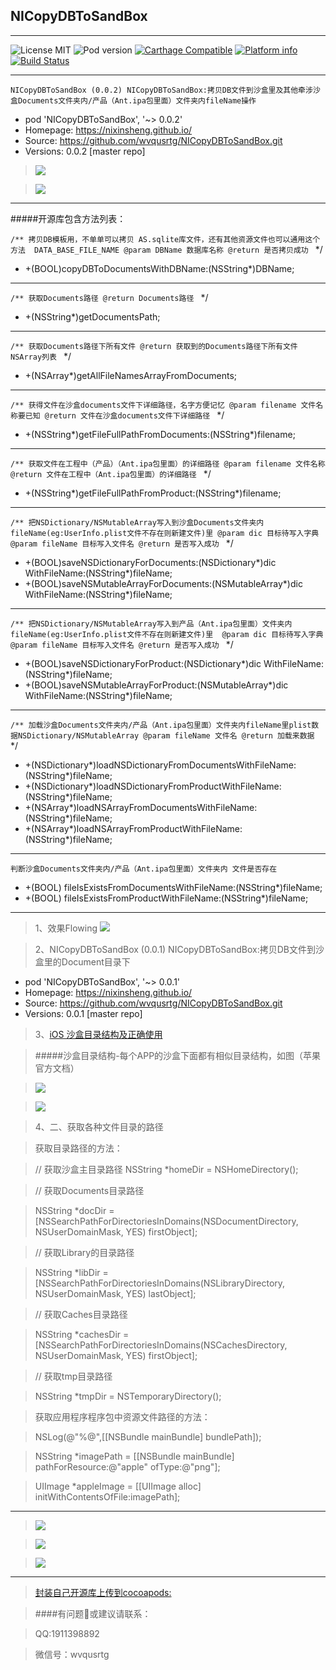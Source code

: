 ## NICopyDBToSandBox
---

![License MIT](https://img.shields.io/github/license/mashape/apistatus.svg?maxAge=2592000)
![Pod version](https://img.shields.io/cocoapods/v/NICopyDBToSandBox.svg?style=flat)
[![Carthage Compatible](https://img.shields.io/badge/Carthage-compatible-4BC51D.svg?style=flat)](https://github.com/Carthage/Carthage)
[![Platform info](https://img.shields.io/cocoapods/p/NICopyDBToSandBox.svg?style=flat)](http://cocoadocs.org/docsets/NICopyDBToSandBox)
[![Build Status](https://api.travis-ci.org/NICopyDBToSandBox/NICopyDBToSandBox.svg?branch=master)](https://travis-ci.org/NICopyDBToSandBox/NICopyDBToSandBox)

---
`NICopyDBToSandBox (0.0.2)
   NICopyDBToSandBox:拷贝DB文件到沙盒里及其他牵涉沙盒Documents文件夹内/产品（Ant.ipa包里面）文件夹内fileName操作`
   - pod 'NICopyDBToSandBox', '~> 0.0.2'
   - Homepage: https://nixinsheng.github.io/
   - Source:   https://github.com/wvqusrtg/NICopyDBToSandBox.git
   - Versions: 0.0.2 [master repo]
>![](./Res/10、0.0.2.png)

>![](./Res/11、0.0.2.png)

---
#####开源库包含方法列表：

`/**
 拷贝DB模板用，不单单可以拷贝 AS.sqlite库文件，还有其他资源文件也可以通用这个方法  DATA_BASE_FILE_NAME
 @param DBName 数据库名称
 @return 是否拷贝成功
` */
- +(BOOL)copyDBToDocumentsWithDBName:(NSString*)DBName;
---
`/**
 获取Documents路径
 @return Documents路径
` */
- +(NSString*)getDocumentsPath;
---
`/**
 获取Documents路径下所有文件
 @return 获取到的Documents路径下所有文件NSArray列表
` */
- +(NSArray*)getAllFileNamesArrayFromDocuments;
---
`/**
 获得文件在沙盒documents文件下详细路径，名字方便记忆
 @param filename 文件名称要已知
 @return 文件在沙盒documents文件下详细路径
` */
- +(NSString*)getFileFullPathFromDocuments:(NSString*)filename;
---
`/**
 获取文件在工程中（产品）（Ant.ipa包里面）的详细路径
 @param filename 文件名称
 @return 文件在工程中（Ant.ipa包里面）的详细路径
` */
- +(NSString*)getFileFullPathFromProduct:(NSString*)filename;
---
`/**
 把NSDictionary/NSMutableArray写入到沙盒Documents文件夹内fileName(eg:UserInfo.plist文件不存在则新建文件)里
 @param dic 目标待写入字典
 @param fileName 目标写入文件名
 @return 是否写入成功
` */
- +(BOOL)saveNSDictionaryForDocuments:(NSDictionary*)dic WithFileName:(NSString*)fileName;
- +(BOOL)saveNSMutableArrayForDocuments:(NSMutableArray*)dic WithFileName:(NSString*)fileName;
---
`/**
 把NSDictionary/NSMutableArray写入到产品（Ant.ipa包里面）文件夹内fileName(eg:UserInfo.plist文件不存在则新建文件)里 
 @param dic 目标待写入字典
 @param fileName 目标写入文件名
 @return 是否写入成功
` */
- +(BOOL)saveNSDictionaryForProduct:(NSDictionary*)dic WithFileName:(NSString*)fileName;
- +(BOOL)saveNSMutableArrayForProduct:(NSMutableArray*)dic WithFileName:(NSString*)fileName;
---
`/**
 加载沙盒Documents文件夹内/产品（Ant.ipa包里面）文件夹内fileName里plist数据NSDictionary/NSMutableArray
 @param fileName 文件名
 @return 加载来数据
` */
- +(NSDictionary*)loadNSDictionaryFromDocumentsWithFileName:(NSString*)fileName;
- +(NSDictionary*)loadNSDictionaryFromProductWithFileName:(NSString*)fileName;
- +(NSArray*)loadNSArrayFromDocumentsWithFileName:(NSString*)fileName;
- +(NSArray*)loadNSArrayFromProductWithFileName:(NSString*)fileName;
---
`判断沙盒Documents文件夹内/产品（Ant.ipa包里面）文件夹内 文件是否存在`
- +(BOOL) fileIsExistsFromDocumentsWithFileName:(NSString*)fileName;
- +(BOOL) fileIsExistsFromProductWithFileName:(NSString*)fileName;
---
>1、效果Flowing
![](./Res/Result.png)

>2、NICopyDBToSandBox (0.0.1)
   NICopyDBToSandBox:拷贝DB文件到沙盒里的Document目录下
   - pod 'NICopyDBToSandBox', '~> 0.0.1'
   - Homepage: https://nixinsheng.github.io/
   - Source:   https://github.com/wvqusrtg/NICopyDBToSandBox.git
   - Versions: 0.0.1 [master repo]

>3、[iOS 沙盒目录结构及正确使用](http://www.jianshu.com/p/dd3f120eb249)

>#####沙盒目录结构-每个APP的沙盒下面都有相似目录结构，如图（苹果官方文档）

>![](http://upload-images.jianshu.io/upload_images/550988-e380ff054e24eb8a.png?imageMogr2/auto-orient/strip%7CimageView2/2/w/1240)

>![](http://upload-images.jianshu.io/upload_images/550988-e6d3ef186a8c1d62.jpg?imageMogr2/auto-orient/strip%7CimageView2/2/w/1240)

>4、二、获取各种文件目录的路径

>获取目录路径的方法：

>// 获取沙盒主目录路径
>NSString *homeDir = NSHomeDirectory();

>// 获取Documents目录路径

>NSString *docDir = [NSSearchPathForDirectoriesInDomains(NSDocumentDirectory, NSUserDomainMask, YES) firstObject];

>// 获取Library的目录路径

>NSString *libDir = [NSSearchPathForDirectoriesInDomains(NSLibraryDirectory, NSUserDomainMask, YES) lastObject];

>// 获取Caches目录路径

>NSString *cachesDir = [NSSearchPathForDirectoriesInDomains(NSCachesDirectory, NSUserDomainMask, YES) firstObject];

>// 获取tmp目录路径

>NSString *tmpDir =  NSTemporaryDirectory();

>获取应用程序程序包中资源文件路径的方法：

>NSLog(@"%@",[[NSBundle mainBundle] bundlePath]);

>NSString *imagePath = [[NSBundle mainBundle] pathForResource:@"apple" ofType:@"png"];

>UIImage *appleImage = [[UIImage alloc] initWithContentsOfFile:imagePath];
---

>![](./Res/7.png)

>![](./Res/8.png)

>![](./Res/9.png)


---

>[封装自己开源库上传到cocoapods:](./封装开源库上传到cocoapods.md)

>####有问题或建议请联系：

>QQ:1911398892

>微信号：wvqusrtg